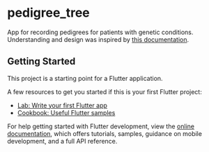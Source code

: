 # pedigree_tree

App for recording pedigrees for patients with genetic conditions. Understanding and design was inspired by [this documentation](https://onlinelibrary.wiley.com/doi/10.1007/s10897-008-9169-9).

## Getting Started

This project is a starting point for a Flutter application.

A few resources to get you started if this is your first Flutter project:

- [Lab: Write your first Flutter app](https://docs.flutter.dev/get-started/codelab)
- [Cookbook: Useful Flutter samples](https://docs.flutter.dev/cookbook)

For help getting started with Flutter development, view the
[online documentation](https://docs.flutter.dev/), which offers tutorials,
samples, guidance on mobile development, and a full API reference.
